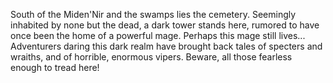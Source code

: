 South of the Miden'Nir and the swamps lies the cemetery. Seemingly inhabited by none but the dead, a dark tower stands here, rumored to have once been the home of a powerful mage. Perhaps this mage still lives... Adventurers daring this dark realm have brought back tales of specters and wraiths, and of horrible, enormous vipers. Beware, all those fearless enough to tread here!
